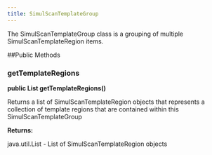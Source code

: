 ```yaml
---
title: SimulScanTemplateGroup
---
```


The SimulScanTemplateGroup class is a grouping of multiple SimulScanTemplateRegion items.

##Public Methods

### getTemplateRegions

**public List getTemplateRegions()**

Returns a list of SimulScanTemplateRegion objects that represents a collection of template regions
 	that are contained within this SimulScanTemplateGroup

**Returns:**

java.util.List - List of SimulScanTemplateRegion objects


